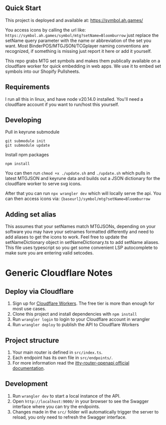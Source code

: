 ## Quick Start
This project is deployed and available at: https://symbol.ah.games/

You access icons by calling the url like: `https://symbol.ah.games/symbol/mtg?setName=Bloomburrow` just replace the setName query parameter with the name or abbreviation of the set you want. Most BinderPOS/MTGJSON/TCGplayer naming conventions are recognized, if something is missing just report it here or add it yourself.

This repo grabs MTG set symbols and makes them publically available on a cloudflare worker for quick embedding in web apps. We use it to embed set symbols into our Shopify Pullsheets.
## Requirements
I run all this in linux, and have node v20.14.0 installed. You'll need a cloudflare account if you want to run/host this yourself.
## Developing
Pull in keyrune submodule
```
git submodule init 
git submodule update
```

Install npm packages
```
npm install
```

You can then run `chmod +x ./update.sh` and `./update.sh` which pulls in latest MTGJSON and keyrune data and builds out a JSON dictionary for the cloudflare worker to serve svg icons.

After that you can run `npx wrangler dev` which will locally serve the api. You can then access icons via:
`{baseurl}/symbol/mtg?setName=Bloomburrow`

## Adding set alias
This assumes that your setNames match MTGJSONs, depending on your software you may have your setnames formatted differently and need to add aliases to get the icons to work. Feel free to update the setNameDictionary object in setNameDictionary.ts to add setName aliases. This file uses typescript so you get some convenient LSP autocomplete to make sure you are entering valid setcodes.


# Generic Cloudflare Notes
## Deploy via Cloudflare

1. Sign up for [Cloudflare Workers](https://workers.dev). The free tier is more than enough for most use cases.
2. Clone this project and install dependencies with `npm install`
3. Run `wrangler login` to login to your Cloudflare account in wrangler
4. Run `wrangler deploy` to publish the API to Cloudflare Workers

## Project structure

1. Your main router is defined in `src/index.ts`.
2. Each endpoint has its own file in `src/endpoints/`.
3. For more information read the [itty-router-openapi official documentation](https://cloudflare.github.io/itty-router-openapi/).

## Development

1. Run `wrangler dev` to start a local instance of the API.
2. Open `http://localhost:9000/` in your browser to see the Swagger interface where you can try the endpoints.
3. Changes made in the `src/` folder will automatically trigger the server to reload, you only need to refresh the Swagger interface.

